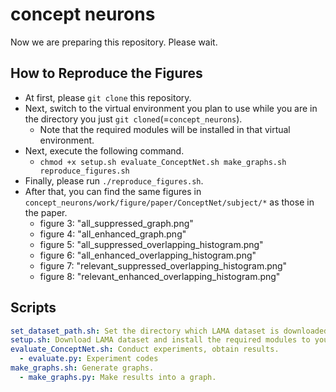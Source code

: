 # concept neurons
Now we are preparing this repository. Please wait.

## How to Reproduce the Figures
- At first, please `git clone` this repository.
- Next, switch to the virtual environment you plan to use while you are in the directory you just `git cloned`(=`concept_neurons`).
  - Note that the required modules will be installed in that virtual environment.
- Next, execute the following command.
  - `chmod +x setup.sh evaluate_ConceptNet.sh make_graphs.sh reproduce_figures.sh`
- Finally, please run `./reproduce_figures.sh`.
- After that, you can find the same figures in `concept_neurons/work/figure/paper/ConceptNet/subject/*` as those in the paper.
  - figure 3: "all_suppressed_graph.png"
  - figure 4: "all_enhanced_graph.png"
  - figure 5: "all_suppressed_overlapping_histogram.png"
  - figure 6: "all_enhanced_overlapping_histogram.png"
  - figure 7: "relevant_suppressed_overlapping_histogram.png"
  - figure 8: "relevant_enhanced_overlapping_histogram.png"


## Scripts
```yaml
set_dataset_path.sh: Set the directory which LAMA dataset is downloaded. (please change the directory if you needed)
setup.sh: Download LAMA dataset and install the required modules to your virtual environment.
evaluate_ConceptNet.sh: Conduct experiments, obtain results.
  - evaluate.py: Experiment codes
make_graphs.sh: Generate graphs.
  - make_graphs.py: Make results into a graph.
```
